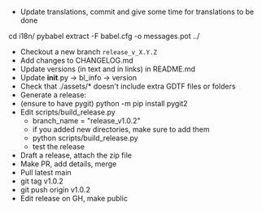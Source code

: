 * Update translations, commit and give some time for translations to be done

cd i18n/
pybabel extract -F babel.cfg -o messages.pot ../

* Checkout a new branch `release_v_X.Y.Z`
* Add changes to CHANGELOG.md
* Update versions (in text and in links) in README.md
* Update __init__.py → bl_info → version
* Check that ./assets/* doesn't include extra GDTF files or folders
* Generate a release:
 * (ensure to have pygit) python -m pip install pygit2
 * Edit scripts/build_release.py
   * branch_name = "release_v1.0.2"
   * if you added new directories, make sure to add them
   * python scripts/build_release.py
   * test the release
* Draft a release, attach the zip file
* Make PR, add details, merge
* Pull latest main
* git tag v1.0.2
* git push origin v1.0.2
* Edit release on GH, make public


